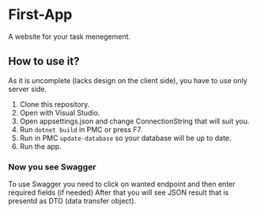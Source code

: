 # First-App
A website for your task menegement.
## How to use it?
As it is uncomplete (lacks design on the client side), you have to use only server side.
1. Clone this repository.
2. Open with Visual Studio.
3. Open appsettings.json and change ConnectionString that will suit you.
4. Run ```dotnet build``` in PMC or press F7.
6. Run in PMC
   ```update-database```
   so your database will be up to date.
7. Run the app.
### Now you see Swagger
To use Swagger you need to click on wanted endpoint and then enter required fields (if needed)
After that you will see JSON result that is presentd as DTO (data transfer object).
